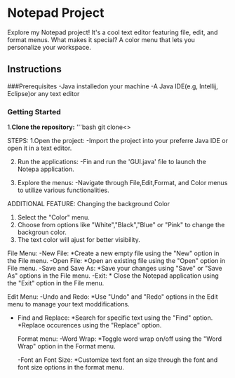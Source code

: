 # Notepad Project
Explore my Notepad project! It's a cool text editor featuring file, edit, and format menus. What makes it special? A color menu that lets you  personalize your workspace.
## Instructions

###Prerequisites
-Java installedon your machine
-A Java IDE(e.g, Intellij, Eclipse)or any text editor

### Getting Started
1.**Clone the repository:**
'''bash
git clone<>


STEPS:
1.Open the project:
-Import the project into your preferre Java IDE or open it in a text editor.

2. Run the applications:
   -Fin and run the 'GUI.java' file to launch the Notepa application.

3. Explore the menus:
   -Navigate through File,Edit,Format, and Color menus to utilize various functionalities.

 ADDITIONAL FEATURE:
 Changing the background Color
 1. Select the "Color" menu.
 2. Choose  from options like "White","Black","Blue" or "Pink" to change the backgroun color.
 3. The text color will ajust for better visibility.

File Menu:
-New File:
   *Create a new empty file using the "New" option in the File menu.
-Open File:
   *Open an existing file using the "Open" option in File menu.
 -Save and Save As:
    *Save your changes using "Save" or "Save As" options in the File menu.
 -Exit:
    * Close the Notepad application using the "Exit" option in the File menu.

 Edit Menu:
 -Undo and Redo:
  *Use "Undo" and "Redo" options in the Edit menu to manage your text moddifications.

- Find and Replace:
  *Search for specific text using the "Find" option.
  *Replace occurences using the "Replace" option.

  Format menu:
  -Word Wrap:
   *Toggle word wrap on/off using the "Word Wrap" option in the Format menu.

  -Font an Font Size:
   *Customize text font an size through the font and font size options in the format menu.
  

      
